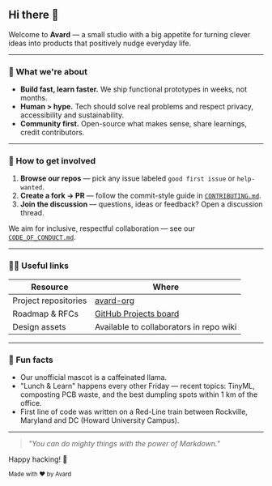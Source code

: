 ## Hi there 👋

Welcome to **Avard** — a small studio with a big appetite for turning clever ideas into products that positively nudge everyday life.

---

### 🙋 What we're about
* **Build fast, learn faster.** We ship functional prototypes in weeks, not months.
* **Human > hype.** Tech should solve real problems and respect privacy, accessibility and sustainability.
* **Community first.** Open-source what makes sense, share learnings, credit contributors.

---

### 🌈 How to get involved
1. **Browse our repos** — pick any issue labeled `good first issue` or `help-wanted`.
2. **Create a fork → PR** — follow the commit-style guide in [`CONTRIBUTING.md`](https://github.com/avard-org/.github/blob/main/profile/CONTRIBUTING.md).
3. **Join the discussion** — questions, ideas or feedback? Open a discussion thread.

We aim for inclusive, respectful collaboration — see our [`CODE_OF_CONDUCT.md`](https://github.com/avard-org/.github/blob/main/profile/CODE_OF_CONDUCT.md).

---

### 👩‍💻 Useful links
| Resource | Where |
| -------- | ----- |
| Project repositories | [avard-org](https://github.com/orgs/avard-org/repositories)|
| Roadmap & RFCs | [GitHub Projects board](https://github.com/orgs/avard-org/projects) |
| Design assets | Available to collaborators in repo wiki |

---

### 🍿 Fun facts
* Our unofficial mascot is a caffeinated llama.
* "Lunch & Learn" happens every other Friday — recent topics: TinyML, composting PCB waste, and the best dumpling spots within 1 km of the office.
* First line of code was written on a Red-Line train between Rockville, Maryland and DC (Howard University Campus).

---

> _"You can do mighty things with the power of Markdown."_

Happy hacking! 🚀

<sub>Made with ❤️ by Avard</sub>

